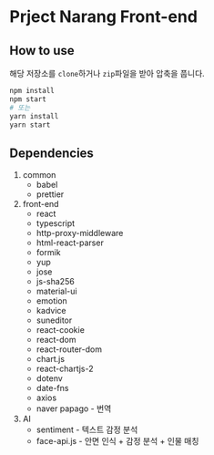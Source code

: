 # Prject Narang Front-end

## How to use

해당 저장소를 `clone`하거나 `zip`파일을 받아 압축을 풉니다.

```sh
npm install
npm start
# 또는
yarn install
yarn start
```

## Dependencies

1. common
   - babel
   - prettier
2. front-end
   - react
   - typescript
   - http-proxy-middleware
   - html-react-parser
   - formik
   - yup
   - jose
   - js-sha256
   - material-ui
   - emotion
   - kadvice
   - suneditor
   - react-cookie
   - react-dom
   - react-router-dom
   - chart.js
   - react-chartjs-2
   - dotenv
   - date-fns
   - axios
   - naver papago - 번역
3. AI
   - sentiment - 텍스트 감정 분석
   - face-api.js - 안면 인식 + 감정 분석 + 인물 매칭